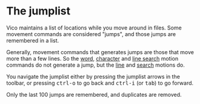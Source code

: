 # The jumplist

Vico maintains a list of locations while you move around in files. Some movement
commands are considered "jumps", and those jumps are remembered in a list.

Generally, movement commands that generates jumps are those that move more
than a few lines. So the [word](move_word.html), [character](move_chars) and
[line search](line_search.html) motion commands do not generate a jump, but the
[line](move_lines.html) and [search](searching.html) motions do.

You navigate the jumplist either by pressing the jumplist arrows in the toolbar,
or pressing <kbd>ctrl-o</kbd> to go back and <kbd>ctrl-i</kbd>
(or <kbd>tab</kbd>) to go forward. 

Only the last 100 jumps are remembered, and duplicates are removed.

